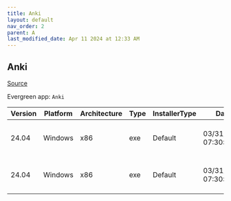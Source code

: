 ```yaml
---
title: Anki
layout: default
nav_order: 2
parent: A
last_modified_date: Apr 11 2024 at 12:33 AM
---
```


## Anki

[Source](https://github.com/ankitects/anki/)

Evergreen app: `Anki`

| Version | Platform | Architecture | Type | InstallerType | Date                | Size      | URI                                                                                                                                                                          |
| ------- | -------- | ------------ | ---- | ------------- | ------------------- | --------- | ---------------------------------------------------------------------------------------------------------------------------------------------------------------------------- |
| 24.04   | Windows  | x86          | exe  | Default       | 03/31/2024 07:30:18 | 125570696 | [https://github.com/ankitects/anki/releases/download/24.04/anki-24.04-windows-qt5.exe](https://github.com/ankitects/anki/releases/download/24.04/anki-24.04-windows-qt5.exe) |
| 24.04   | Windows  | x86          | exe  | Default       | 03/31/2024 07:30:18 | 152775856 | [https://github.com/ankitects/anki/releases/download/24.04/anki-24.04-windows-qt6.exe](https://github.com/ankitects/anki/releases/download/24.04/anki-24.04-windows-qt6.exe) |
